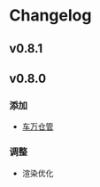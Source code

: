 # Changelog

## v0.8.1

## v0.8.0

### 添加

- [车万仓管](https://www.mcmod.cn/class/18658.html)

### 调整

- 渲染优化
